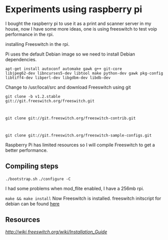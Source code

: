 <html><body><h1>Experiments using raspberry pi</h1>



I bought the raspberry pi to use it as a print and scanner server in my house, now I have some more ideas, one is using freeswitch to test voip performance in the rpi.



installing Freeswitch in the rpi.



Pi uses the default Debian image so we need to install Debian dependencies.



<code>apt-get install autoconf automake gawk g++ git-core libjpeg62-dev libncurses5-dev libtool make python-dev gawk pkg-config libtiff4-dev libperl-dev libgdbm-dev libdb-dev</code>



Change to /usr/local/src and download Freeswitch using git



<code>git clone -b v1.2.stable git://git.freeswitch.org/freeswitch.git

git clone git://git.freeswitch.org/freeswitch-contrib.git

git clone git://git.freeswitch.org/freeswitch-sample-configs.git </code>



Raspberry Pi has limited resources so I will compile Freeswitch to get a better performance.



<h2>Compiling steps</h2>



<code>./bootstrap.sh</code> <code>./configure -C</code>



I had some problems when mod_flite enabled, I have a 256mb rpi.



<code>make &amp;&amp; make install</code> Now Freeswitch is installed. freeswitch initscript for debian can be found <a href="http://wiki.freeswitch.org/wiki/Freeswitch_init">here</a>



<h2>Resources</h2>



<em>http://wiki.freeswitch.org/wiki/Installation_Guide</em></body></html>